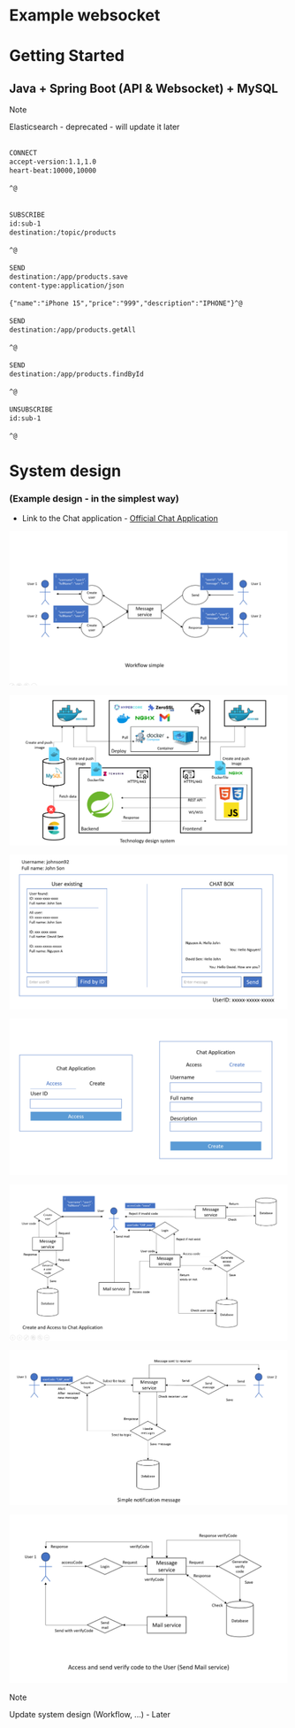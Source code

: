 # Example websocket

# Getting Started

## Java + Spring Boot (API & Websocket) + MySQL 

> [!NOTE]
> Elasticsearch - deprecated - will update it later


```code

CONNECT
accept-version:1.1,1.0
heart-beat:10000,10000

^@


SUBSCRIBE
id:sub-1
destination:/topic/products

^@

SEND
destination:/app/products.save
content-type:application/json

{"name":"iPhone 15","price":"999","description":"IPHONE"}^@

SEND
destination:/app/products.getAll

^@

SEND
destination:/app/products.findById

^@

UNSUBSCRIBE
id:sub-1

^@

```

# System design 
### (Example design - in the simplest way)

* Link to the Chat application - [Official Chat Application](https://phongnghia.io.vn)

![Design](img/img.png)
 
![Technology design system](img/technologies.png)

![UI](img/main-ui.png)

![Login](img/access-ui.png)

![Create and Access to Chat application](img/Create-and-Access.png)

![Notification](img/notification.png)

![Send mail](img/send-mail.png)


> [!NOTE]
> Update system design (Workflow, ...) - Later
